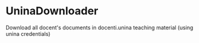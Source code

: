 # UninaDownloader
Download all docent's documents in docenti.unina teaching material (using unina credentials)
